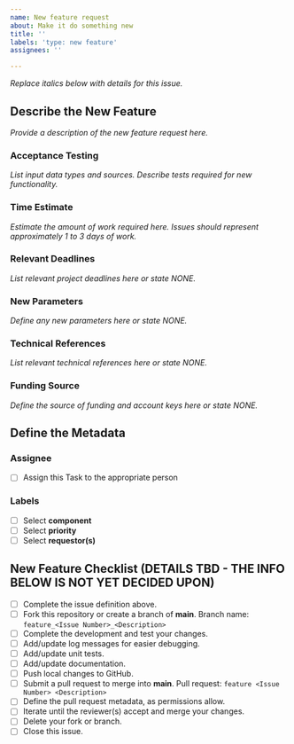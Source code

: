 ```yaml
---
name: New feature request
about: Make it do something new
title: ''
labels: 'type: new feature'
assignees: ''

---
```


*Replace italics below with details for this issue.*

## Describe the New Feature ##
*Provide a description of the new feature request here.*

### Acceptance Testing ###
*List input data types and sources.*
*Describe tests required for new functionality.*

### Time Estimate ###
*Estimate the amount of work required here.*
*Issues should represent approximately 1 to 3 days of work.*

### Relevant Deadlines ###
*List relevant project deadlines here or state NONE.*

### New Parameters ###
*Define any new parameters here or state NONE.*

### Technical References ###
*List relevant technical references here or state NONE.*

### Funding Source ###
*Define the source of funding and account keys here or state NONE.*

## Define the Metadata ##

### Assignee ###
- [ ] Assign this Task to the appropriate person

### Labels ###
- [ ] Select **component**
- [ ] Select **priority**
- [ ] Select **requestor(s)**

## New Feature Checklist (DETAILS TBD - THE INFO BELOW IS NOT YET DECIDED UPON) ##
- [ ] Complete the issue definition above.
- [ ] Fork this repository or create a branch of **main**.
Branch name: `feature_<Issue Number>_<Description>`
- [ ] Complete the development and test your changes.
- [ ] Add/update log messages for easier debugging.
- [ ] Add/update unit tests.
- [ ] Add/update documentation.
- [ ] Push local changes to GitHub.
- [ ] Submit a pull request to merge into **main**.
Pull request: `feature <Issue Number> <Description>`
- [ ] Define the pull request metadata, as permissions allow.
- [ ] Iterate until the reviewer(s) accept and merge your changes.
- [ ] Delete your fork or branch.
- [ ] Close this issue.
